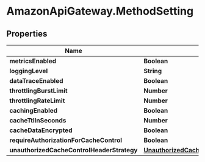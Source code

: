 # AmazonApiGateway.MethodSetting

## Properties

Name | Type | Description | Notes
------------ | ------------- | ------------- | -------------
**metricsEnabled** | **Boolean** |  | [optional] 
**loggingLevel** | **String** |  | [optional] 
**dataTraceEnabled** | **Boolean** |  | [optional] 
**throttlingBurstLimit** | **Number** |  | [optional] 
**throttlingRateLimit** | **Number** |  | [optional] 
**cachingEnabled** | **Boolean** |  | [optional] 
**cacheTtlInSeconds** | **Number** |  | [optional] 
**cacheDataEncrypted** | **Boolean** |  | [optional] 
**requireAuthorizationForCacheControl** | **Boolean** |  | [optional] 
**unauthorizedCacheControlHeaderStrategy** | [**UnauthorizedCacheControlHeaderStrategy**](UnauthorizedCacheControlHeaderStrategy.md) |  | [optional] 


